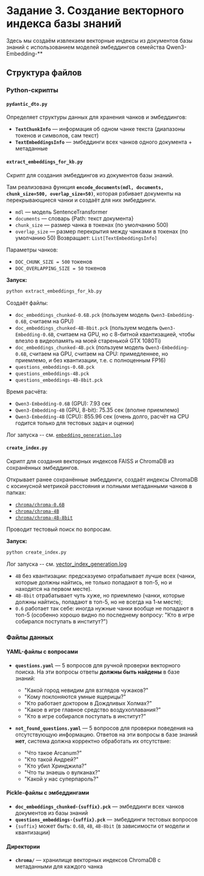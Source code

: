 # Задание 3. Создание векторного индекса базы знаний

Здесь мы создаём извлекаем векторные индексы из документов базы знаний с использованием моделей эмбеддингов семейства Qwen3-Embedding-**

## Структура файлов

### Python-скрипты

#### `pydantic_dto.py`
Определяет структуры данных для хранения чанков и эмбеддингов:
- **`TextChunkInfo`** — информация об одном чанке текста (диапазоны токенов и символов, сам текст)
- **`TextEmbeddingsInfo`** — эмбеддинги всех чанков одного документа + метаданные

#### `extract_embeddings_for_kb.py`
Скрипт для создания эмбеддингов из документов базы знаний.

Там реализована функция **`encode_documents(mdl, documents, chunk_size=500, overlap_size=50)`**, которая рзбивает документы на перекрывающиеся чанки и создаёт для них эмбеддинги.
  - `mdl` — модель SentenceTransformer
  - `documents` — словарь {Path: текст документа}
  - `chunk_size` — размер чанка в токенах (по умолчанию 500)
  - `overlap_size` — размер перекрытия между чанками в токенах (по умолчанию 50)
Возвращает: `List[TextEmbeddingsInfo]`

Параметры чанков:
- `DOC_CHUNK_SIZE = 500` токенов
- `DOC_OVERLAPPING_SIZE = 50` токенов

**Запуск:**
```bash
python extract_embeddings_for_kb.py
```
Создаёт файлы:
- `doc_embeddings_chunked-0.6B.pck` (пользуем модель `Qwen3-Embedding-0.6B`, считаем на GPU)
- `doc_embeddings_chunked-4B-8bit.pck` (пользуем модель `Qwen3-Embedding-0.6B`, считаем на GPU, но с 8-битной квантизацией, чтобы влезло в видеопамять на моей старенькой GTX 1080Ti) 
- `doc_embeddings_chunked-4B.pck` (пользуем модель `Qwen3-Embedding-0.6B`, считаем на GPU, считаем на CPU: примедленнее, но приемлемо, и без квантизации, т.е. с полноценным FP16)
- `questions_embeddings-0.6B.pck`
- `questions_embeddings-4B.pck`
- `questions_embeddings-4B-8bit.pck`

Время расчёта:
- `Qwen3-Embedding-0.6B` (GPU): 7.93 сек
- `Qwen3-Embedding-4B` (GPU, 8-bit): 75.35 сек (вполне приемлемо)
- `Qwen3-Embedding-4B` (CPU): 855.96 сек (очень долго, расчёт на CPU годится только для тестовых задач и оценки)

Лог запуска -- см. [`embedding_generation.log`](embedding_generation.log)

#### `create_index.py`
Скрипт для создания векторных индексов FAISS и ChromaDB из сохранённых эмбеддингов.

Открывает ранее сохранённые эмбеддинги, создаёт индексы ChromaDB с косинусной метрикой расстояния и полными метаданными чанков в папках:
- [`chroma/chroma-0.6B`](chroma/chroma-0.6B)
- [`chroma/chroma-4B`](chroma/chroma-4B)
- [`chroma/chroma-4B-8bit`](chroma/chroma-4B-8bit)

Проводит тестовый поиск по вопросам.

**Запуск:**
```bash
python create_index.py
```

Лог запуска -- см. [vector_index_generation.log](vector_index_generation.log)

- `4B` без квантизации: предсказуемо отрабатывает лучше всех (чанки, которые должны найтись, не только попадают в топ-5, но и находятся на первом месте).
- `4B-8bit` отрабатывает чуть хуже, но приемлемо (чанки, которые должны найтись, попадают в топ-5, но не всегда на 1-м месте);
- `0.6` работает так себе: иногда нужные чанки вообще не попадают в топ-5 (особенно хорошо видно по последнему вопросу: "Кто в игре собирался поступать в институт?")

### Файлы данных

#### YAML-файлы с вопросами

- **`questions.yaml`** — 5 вопросов для ручной проверки векторного поиска. На эти вопросы ответы **должны быть найдены** в базе знаний:
  - "Какой город невидим для взглядов чужаков?"
  - "Кому поклоняются умные ящерицы?"
  - "Кто работает доктором в Дождливых Холмах?"
  - "Какое в игре главное средство воздухоплавания?"
  - "Кто в игре собирался поступать в институт?"

- **`not_found_questions.yaml`** — 5 вопросов для проверки поведения на отсутствующую информацию. Ответов на эти вопросы в базе знаний **нет**, система должна корректно обработать их отсутствие:
  - "Что такое Arcanum?"
  - "Кто такой Андрей?"
  - "Кто убил Хринджила?"
  - "Что ты знаешь о вулканах?"
  - "Какой у нас суперпароль?"

#### Pickle-файлы с эмбеддингами

- **`doc_embeddings_chunked-{suffix}.pck`** — эмбеддинги всех чанков документов из базы знаний
- **`questions_embeddings-{suffix}.pck`** — эмбеддинги тестовых вопросов
- `{suffix}` может быть: `0.6B`, `4B`, `4B-8bit` (в зависимости от модели и квантизации)

#### Директории

- **`chroma/`** — хранилище векторных индексов ChromaDB с метаданными для каждого чанка

